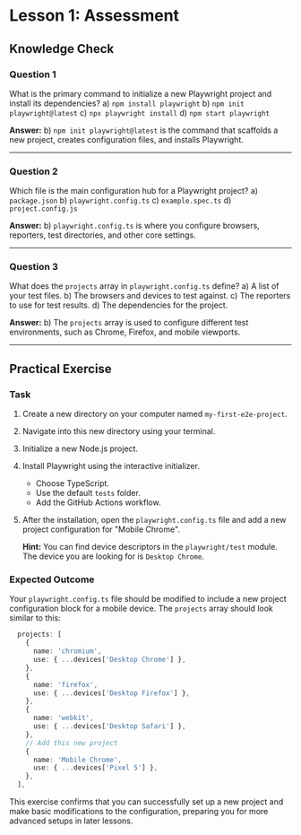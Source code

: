# Lesson 1: Assessment

## Knowledge Check

### Question 1
What is the primary command to initialize a new Playwright project and install its dependencies?
a) `npm install playwright`
b) `npm init playwright@latest`
c) `npx playwright install`
d) `npm start playwright`

**Answer:** b) `npm init playwright@latest` is the command that scaffolds a new project, creates configuration files, and installs Playwright.

---

### Question 2
Which file is the main configuration hub for a Playwright project?
a) `package.json`
b) `playwright.config.ts`
c) `example.spec.ts`
d) `project.config.js`

**Answer:** b) `playwright.config.ts` is where you configure browsers, reporters, test directories, and other core settings.

---

### Question 3
What does the `projects` array in `playwright.config.ts` define?
a) A list of your test files.
b) The browsers and devices to test against.
c) The reporters to use for test results.
d) The dependencies for the project.

**Answer:** b) The `projects` array is used to configure different test environments, such as Chrome, Firefox, and mobile viewports.

---

## Practical Exercise

### Task
1.  Create a new directory on your computer named `my-first-e2e-project`.
2.  Navigate into this new directory using your terminal.
3.  Initialize a new Node.js project.
4.  Install Playwright using the interactive initializer.
    - Choose TypeScript.
    - Use the default `tests` folder.
    - Add the GitHub Actions workflow.
5.  After the installation, open the `playwright.config.ts` file and add a new project configuration for "Mobile Chrome".

    **Hint:** You can find device descriptors in the `playwright/test` module. The device you are looking for is `Desktop Chrome`.

### Expected Outcome
Your `playwright.config.ts` file should be modified to include a new project configuration block for a mobile device. The `projects` array should look similar to this:

```typescript
  projects: [
    {
      name: 'chromium',
      use: { ...devices['Desktop Chrome'] },
    },
    {
      name: 'firefox',
      use: { ...devices['Desktop Firefox'] },
    },
    {
      name: 'webkit',
      use: { ...devices['Desktop Safari'] },
    },
    // Add this new project
    {
      name: 'Mobile Chrome',
      use: { ...devices['Pixel 5'] },
    },
  ],
```

This exercise confirms that you can successfully set up a new project and make basic modifications to the configuration, preparing you for more advanced setups in later lessons.
